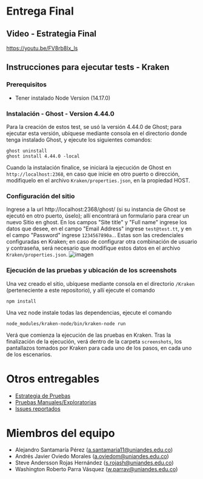 # Entrega Final

## Video - Estrategia Final
https://youtu.be/FV8rb8lx_ls

## Instrucciones para ejecutar tests - Kraken

### Prerequisitos
* Tener instalado Node Version (14.17.0)

### Instalación - Ghost - Version 4.44.0
Para la creación de estos test, se usó la versión 4.44.0 de Ghost; para ejecutar esta versión, ubíquese mediante consola en el directorio donde tenga instalado Ghost, y ejecute los siguientes comandos:
```
ghost uninstall
ghost install 4.44.0 -local
```
Cuando la instalación finalice, se iniciará la ejecución de Ghost en `http://localhost:2368`, en caso que inicie en otro puerto o dirección, modifiquelo en el archivo `Kraken/properties.json`, en la propiedad HOST.
### Configuración del sitio
Ingrese a la url http://localhost:2368/ghost/ (si su instancia de Ghost se ejecutó en otro puerto, úselo); allí encontrará un formulario para crear un nuevo Sitio en ghost. En los campos "Site title" y "Full name" ingrese los datos que desee, en el campo "Email Address" ingrese `test@test.tt`, y en el campo "Password" ingrese `1234567890a.`. Estas son las credenciales configuradas en Kraken; en caso de configurar otra combinación de usuario y contraseña, será necesario que modifique estos datos en el archivo `Kraken/properties.json`.
![imagen](https://user-images.githubusercontent.com/98656893/167307021-8f72da03-575a-4cdc-89a5-50dcf7e8a2eb.png)

### Ejecución de las pruebas y ubicación de los screenshots
Una vez creado el sitio, ubíquese mediante consola en el directorio `/Kraken` (perteneciente a este repositorio), y allí ejecute el comando 
```
npm install
```
Una vez node instale todas las dependencias, ejecute el comando 
```
node_modules/kraken-node/bin/kraken-node run
```
Verá que comienza la ejecución de las pruebas en Kraken. Tras la finalización de la ejecución, verá dentro de la carpeta `screenshots`, los pantallazos tomados por Kraken para cada uno de los pasos, en cada uno de los escenarios.

# Otros entregables

- [Estrategia de Pruebas](https://github.com/miso-alejosaur/testing-final/blob/main/estrategia-pruebas-final.pdf)
- [Pruebas Manuales/Exploratorias](https://github.com/miso-alejosaur/testing-final/blob/main/inventario-pruebas-exploratorias.xlsx)
- [Issues reportados](https://github.com/miso-alejosaur/testing-final/issues)

# Miembros del equipo

- Alejandro Santamaría Pérez (a.santamaria11@uniandes.edu.co)
- Andrés Javier Oviedo Morales (a.oviedom@uniandes.edu.co)
- Steve Andersson Rojas Hernández (s.rojash@uniandes.edu.co)
- Washington Roberto Parra Vásquez (w.parrav@uniandes.edu.co)
